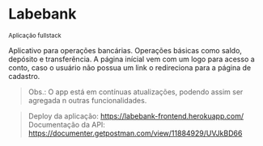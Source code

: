 # Labebank
<small>Aplicação fullstack</small>

Aplicativo para operações bancárias. Operações básicas como saldo, depósito e transferência. A página inícial vem com um logo para acesso a conto, caso o usuário não possua um link o redireciona para a página de cadastro.


>Obs.: O app está em contínuas atualizações, podendo assim ser agregada n outras funcionalidades.

>Deploy da aplicação: https://labebank-frontend.herokuapp.com/<br>
>Documentação da API: https://documenter.getpostman.com/view/11884929/UVJkBD66


